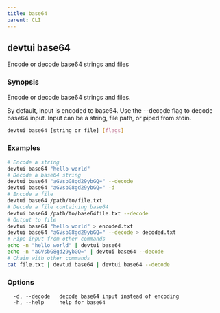 ```yaml
---
title: base64
parent: CLI
---
```


## devtui base64

Encode or decode base64 strings and files

### Synopsis

Encode or decode base64 strings and files.

By default, input is encoded to base64. Use the --decode flag to decode base64 input.
Input can be a string, file path, or piped from stdin.

```bash
devtui base64 [string or file] [flags]
```

### Examples

```bash
# Encode a string
devtui base64 "hello world"
# Decode a base64 string
devtui base64 "aGVsbG8gd29ybGQ=" --decode
devtui base64 "aGVsbG8gd29ybGQ=" -d
# Encode a file
devtui base64 /path/to/file.txt
# Decode a file containing base64
devtui base64 /path/to/base64file.txt --decode
# Output to file
devtui base64 "hello world" > encoded.txt
devtui base64 "aGVsbG8gd29ybGQ=" --decode > decoded.txt
# Pipe input from other commands
echo -n "hello world" | devtui base64
echo -n "aGVsbG8gd29ybGQ=" | devtui base64 --decode
# Chain with other commands
cat file.txt | devtui base64 | devtui base64 --decode
```

### Options

```
  -d, --decode   decode base64 input instead of encoding
  -h, --help     help for base64
```
